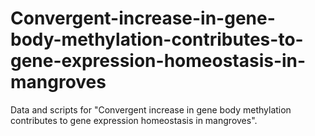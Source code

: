# Convergent-increase-in-gene-body-methylation-contributes-to-gene-expression-homeostasis-in-mangroves
Data and scripts for "Convergent increase in gene body methylation contributes to gene expression homeostasis in mangroves".
